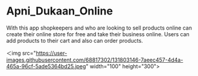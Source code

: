 # Apni_Dukaan_Online

With this app shopkeepers and who are looking to sell products online can create their online store for free and take their business online.
Users can add products to their cart and also can order products.

＜img src="https://user-images.githubusercontent.com/68817302/131803146-7aeec457-4d4a-465a-96cf-5ade5364bd25.jpeg" width="100" height="300">
